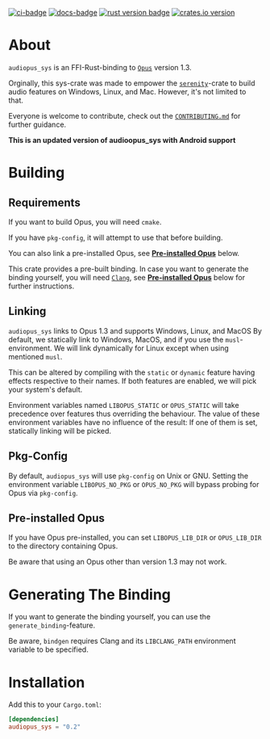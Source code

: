 [![ci-badge][]][ci] [![docs-badge][]][docs] [![rust version badge]][rust version link] [![crates.io version]][crates.io link]

# About

`audiopus_sys` is an FFI-Rust-binding to [`Opus`] version 1.3.

Orginally, this sys-crate was made to empower the [`serenity`]-crate to build audio features on Windows, Linux, and Mac. However, it's not limited to that.

Everyone is welcome to contribute,
check out the [`CONTRIBUTING.md`](CONTRIBUTING.md) for further guidance.

**This is an updated version of audioopus_sys with Android support**

# Building

## Requirements
If you want to build Opus, you will need `cmake`.

If you have `pkg-config`, it will attempt to use that before building.

You can also link a pre-installed Opus, see [**Pre-installed Opus**](#Pre-installed-Opus)
below.

This crate provides a pre-built binding. In case you want to generate the
binding yourself, you will need [`Clang`](https://rust-lang.github.io/rust-bindgen/requirements.html#clang),
see [**Pre-installed Opus**](#Generating-The-Binding) below for further
instructions.

## Linking
`audiopus_sys` links to Opus 1.3 and supports Windows, Linux, and MacOS
By default, we statically link to Windows, MacOS, and if you use the
`musl`-environment. We will link dynamically for Linux except when using
mentioned `musl`.

This can be altered by compiling with the `static` or `dynamic` feature having
effects respective to their names. If both features are enabled,
we will pick your system's default.

Environment variables named `LIBOPUS_STATIC` or `OPUS_STATIC` will take
precedence over features thus overriding the behaviour. The value of these
environment variables have no influence of the result: If one of them is set,
statically linking will be picked.

## Pkg-Config
By default, `audiopus_sys` will use `pkg-config` on Unix or GNU.
Setting the environment variable `LIBOPUS_NO_PKG` or `OPUS_NO_PKG` will bypass
probing for Opus via `pkg-config`.

## Pre-installed Opus
If you have Opus pre-installed, you can set `LIBOPUS_LIB_DIR` or
`OPUS_LIB_DIR` to the directory containing Opus.

Be aware that using an Opus other than version 1.3 may not work.

# Generating The Binding
If you want to generate the binding yourself, you can use the
`generate_binding`-feature.

Be aware, `bindgen` requires Clang and its `LIBCLANG_PATH`
environment variable to be specified.

# Installation
Add this to your `Cargo.toml`:

```toml
[dependencies]
audiopus_sys = "0.2"
```
[`serenity`]: https://crates.io/crates/serenity

[`Opus`]: https://www.opus-codec.org/

[ci-badge]: https://img.shields.io/github/workflow/status/Lakelezz/audiopus_sys/CI?style=flat-square
[ci]: https://github.com/Lakelezz/audiopus_sys/actions

[docs-badge]: https://img.shields.io/badge/docs-online-5023dd.svg?style=flat-square&colorB=32b6b7
[docs]: https://docs.rs/audiopus_sys

[rust version badge]: https://img.shields.io/badge/rust-1.51+-93450a.svg?style=flat-square&colorB=ff9a0d
[rust version link]: https://blog.rust-lang.org/2021/03/25/Rust-1.51.0.html

[crates.io link]: https://crates.io/crates/audiopus_sys
[crates.io version]: https://img.shields.io/crates/v/audiopus_sys.svg?style=flat-square&colorB=b73732

